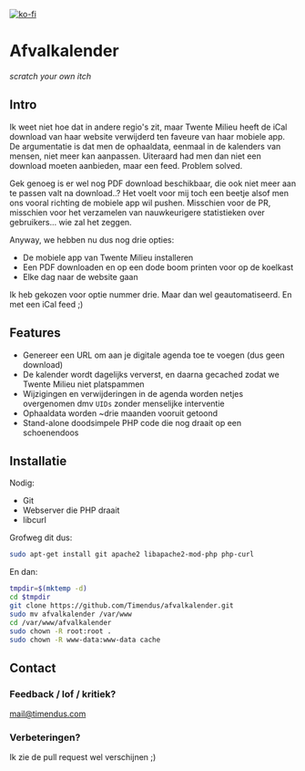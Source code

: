 [![ko-fi](https://ko-fi.com/img/githubbutton_sm.svg)](https://ko-fi.com/T6T0DOOWP)

# Afvalkalender

_scratch your own itch_

## Intro

Ik weet niet hoe dat in andere regio's zit, maar Twente Milieu heeft de iCal download van haar website verwijderd
ten faveure van haar mobiele app. De argumentatie is dat men de ophaaldata, eenmaal in de kalenders van mensen, niet
meer kan aanpassen. Uiteraard had men dan niet een download moeten aanbieden, maar een feed. Problem solved.

Gek genoeg is er wel nog PDF download beschikbaar, die ook niet meer aan te passen valt na download..? Het voelt voor
mij toch een beetje alsof men ons vooral richting de mobiele app wil pushen. Misschien voor de PR, misschien voor het
verzamelen van nauwkeurigere statistieken over gebruikers... wie zal het zeggen.

Anyway, we hebben nu dus nog drie opties:
 * De mobiele app van Twente Milieu installeren
 * Een PDF downloaden en op een dode boom printen voor op de koelkast
 * Elke dag naar de website gaan

Ik heb gekozen voor optie nummer drie. Maar dan wel geautomatiseerd. En met een iCal feed ;)

## Features

 * Genereer een URL om aan je digitale agenda toe te voegen (dus geen download)
 * De kalender wordt dagelijks ververst, en daarna gecached zodat we Twente Milieu niet platspammen
 * Wijzigingen en verwijderingen in de agenda worden netjes overgenomen dmv `UIDs` zonder menselijke interventie
 * Ophaaldata worden ~drie maanden vooruit getoond
 * Stand-alone doodsimpele PHP code die nog draait op een schoenendoos

## Installatie

Nodig:
 * Git
 * Webserver die PHP draait
 * libcurl

Grofweg dit dus:
```bash
sudo apt-get install git apache2 libapache2-mod-php php-curl
```

En dan:
```bash
tmpdir=$(mktemp -d)
cd $tmpdir
git clone https://github.com/Timendus/afvalkalender.git
sudo mv afvalkalender /var/www
cd /var/www/afvalkalender
sudo chown -R root:root .
sudo chown -R www-data:www-data cache
```

## Contact

### Feedback / lof / kritiek?
mail@timendus.com

### Verbeteringen?
Ik zie de pull request wel verschijnen ;)
